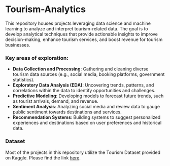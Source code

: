 # Tourism-Analytics

This repository houses projects leveraging data science and machine learning to analyze and interpret tourism-related data. The goal is to develop analytical techniques that provide actionable insights to improve decision-making, enhance tourism services, and boost revenue for tourism businesses.

### Key areas of exploration:

* **Data Collection and Processing**: Gathering and cleaning diverse tourism data sources (e.g., social media, booking platforms, government statistics).
* **Exploratory Data Analysis (EDA)**: Uncovering trends, patterns, and correlations within the data to identify opportunities and challenges.
* **Predictive Modeling**: Developing models to forecast future trends, such as tourist arrivals, demand, and revenue.
* **Sentiment Analysis**: Analyzing social media and review data to gauge public sentiment towards destinations and services.
* **Recommendation Systems**: Building systems to suggest personalized experiences and destinations based on user preferences and historical data.

### Dataset
Most of the projects in this repository utilize the Tourism Dataset provided on Kaggle.
Please find the link [here](https://www.kaggle.com/datasets/imtkaggleteam/tourism/data).


